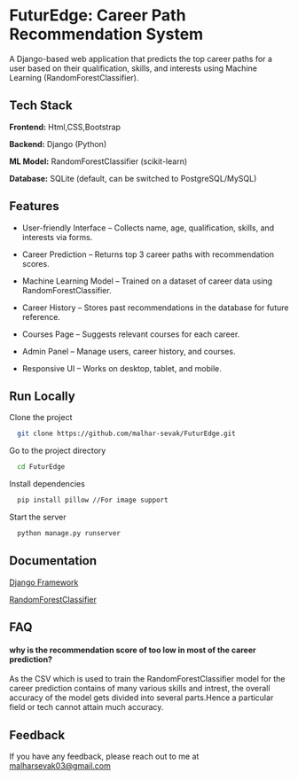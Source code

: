 # FuturEdge: Career Path Recommendation System 


A Django-based web application that predicts the top career paths for a user based on their qualification, skills, and interests using Machine Learning (RandomForestClassifier).


## Tech Stack

**Frontend:** Html,CSS,Bootstrap

**Backend:** Django (Python)

**ML Model:** RandomForestClassifier (scikit-learn)

**Database:**  SQLite (default, can be switched to PostgreSQL/MySQL)






## Features

- User-friendly Interface – Collects name, age, qualification, skills, and interests via forms.
- Career Prediction – Returns top 3 career paths with recommendation scores.

- Machine Learning Model – Trained on a dataset of career data using RandomForestClassifier.

- Career History – Stores past recommendations in the database for future reference.

- Courses Page – Suggests relevant courses for each career.

- Admin Panel – Manage users, career history, and courses.

- Responsive UI – Works on desktop, tablet, and mobile.



## Run Locally

Clone the project

```bash
  git clone https://github.com/malhar-sevak/FuturEdge.git
```

Go to the project directory

```bash
  cd FuturEdge
```

Install dependencies

```bash
  pip install pillow //For image support
```

Start the server

```bash
  python manage.py runserver
```


## Documentation

[Django Framework](https://docs.djangoproject.com/en/5.2/)

[RandomForestClassifier](https://scikit-learn.org/stable/modules/generated/sklearn.ensemble.RandomForestClassifier.html)



## FAQ

#### why is the recommendation score of too low in most of the career prediction?

As the CSV which is used to train the RandomForestClassifier model for the career prediction contains of many various skills and intrest, the overall accuracy of the model gets divided into several parts.Hence a particular field or tech cannot attain much accuracy.



## Feedback

If you have any feedback, please reach out to me at malharsevak03@gmail.com







